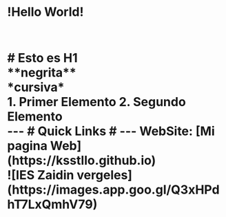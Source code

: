 <h1>!Hello World!<h1>
  <br>
# Esto es H1
    <br>
**negrita**
    <br>
*cursiva*
    <br>
1. Primer Elemento
2. Segundo Elemento
    <br>
---
# Quick Links #
---
WebSite: [Mi pagina Web](https://ksstllo.github.io)
  <br>
![IES Zaidin vergeles](https://images.app.goo.gl/Q3xHPdhT7LxQmhV79)

